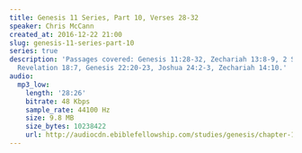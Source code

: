 ```yaml
---
title: Genesis 11 Series, Part 10, Verses 28-32
speaker: Chris McCann
created_at: 2016-12-22 21:00
slug: genesis-11-series-part-10
series: true
description: 'Passages covered: Genesis 11:28-32, Zechariah 13:8-9, 2 Samuel 8:1-2,
  Revelation 18:7, Genesis 22:20-23, Joshua 24:2-3, Zechariah 14:10.'
audio:
  mp3_low:
    length: '28:26'
    bitrate: 48 Kbps
    sample_rate: 44100 Hz
    size: 9.8 MB
    size_bytes: 10238422
    url: http://audiocdn.ebiblefellowship.com/studies/genesis/chapter-11/2016.12.22_McCann_-_Genesis_11_Series_Part_10.mp3
---
```

